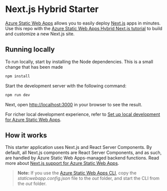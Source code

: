 # Next.js Hybrid Starter

[Azure Static Web Apps](https://docs.microsoft.com/azure/static-web-apps/overview) allows you to easily deploy [Next.js](https://nextjs.org/) apps in minutes. Use this repo with the [Azure Static Web Apps Hybrid Next.js tutorial](https://learn.microsoft.com/en-us/azure/static-web-apps/deploy-nextjs-hybrid) to build and customize a new Next.js site.

## Running locally

To run locally, start by installing the Node dependencies. 
This is a small change that has been made

```bash
npm install
```

Start the development server with the following command:

```bash
npm run dev
```

Next, open [http://localhost:3000](http://localhost:3000) in your browser to see the result.

For richer local development experience, refer to [Set up local development for Azure Static Web Apps](https://docs.microsoft.com/azure/static-web-apps/local-development).

## How it works

This starter application uses Next.js and React Server Components. By default, all Next.js components are React Server Components, and as such, are handled by Azure Static Web Apps-managed backend functions. Read more about [Next.js support for Azure Static Web Apps](https://learn.microsoft.com/en-us/azure/static-web-apps/nextjs). 

> **Note:** If you use the [Azure Static Web Apps CLI](https://docs.microsoft.com/azure/static-web-apps/local-development), copy the *staticwebapp.config.json* file to the *out* folder, and start the CLI from the *out* folder.

